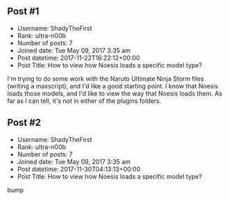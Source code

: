 ## Post #1
- Username: ShadyTheFirst
- Rank: ultra-n00b
- Number of posts: 7
- Joined date: Tue May 09, 2017 3:35 am
- Post datetime: 2017-11-22T16:22:12+00:00
- Post Title: How to view how Noesis loads a specific model type?

I'm trying to do some work with the Naruto Ultimate Ninja Storm files (writing a maxscript), and I'd like a good starting point. I know that Noesis loads those models, and I'd like to view the way that Noesis loads them. As far as I can tell, it's not in either of the plugins folders.
## Post #2
- Username: ShadyTheFirst
- Rank: ultra-n00b
- Number of posts: 7
- Joined date: Tue May 09, 2017 3:35 am
- Post datetime: 2017-11-30T04:13:13+00:00
- Post Title: How to view how Noesis loads a specific model type?

bump
